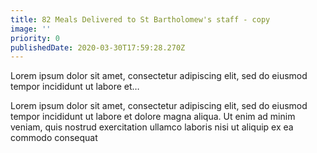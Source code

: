 ```yaml
---
title: 82 Meals Delivered to St Bartholomew's staff - copy
image: ''
priority: 0
publishedDate: 2020-03-30T17:59:28.270Z
---
```


Lorem ipsum dolor sit amet, consectetur adipiscing elit, sed do eiusmod tempor incididunt ut labore et…

Lorem ipsum dolor sit amet, consectetur adipiscing elit, sed do eiusmod tempor incididunt ut labore et dolore magna aliqua. Ut enim ad minim veniam, quis nostrud exercitation ullamco laboris nisi ut aliquip ex ea commodo consequat
